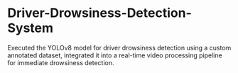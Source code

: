 # Driver-Drowsiness-Detection-System
Executed the YOLOv8 model for driver drowsiness detection using a custom annotated dataset, integrated it into a real-time video processing pipeline for immediate drowsiness detection.
